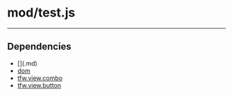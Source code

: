 # mod/test.js

----

## Dependencies
* [$]($.md)
* [dom](dom.md)
* [tfw.view.combo](tfw.view.combo.md)
* [tfw.view.button](tfw.view.button.md)